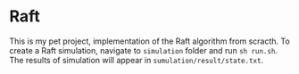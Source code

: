 # Raft 
This is my pet project, implementation of the Raft algorithm from scracth. 
To create a Raft simulation, navigate to `simulation` folder and run `sh run.sh`. The results of simulation will appear in `sumulation/result/state.txt`.